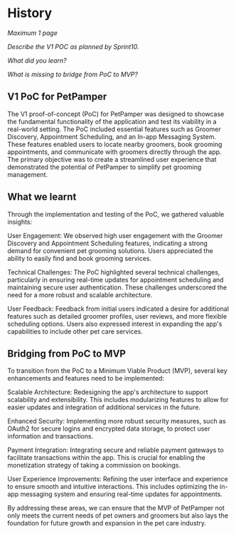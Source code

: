 # History

*Maximum 1 page*

*Describe the V1 POC as planned by Sprint10.*

*What did you learn?*

*What is missing to bridge from PoC to MVP?*

## V1 PoC for PetPamper

The V1 proof-of-concept (PoC) for PetPamper was designed to showcase the fundamental functionality of the application and test its viability in a real-world setting. The PoC included essential features such as Groomer Discovery, Appointment Scheduling, and an In-app Messaging System. These features enabled users to locate nearby groomers, book grooming appointments, and communicate with groomers directly through the app. The primary objective was to create a streamlined user experience that demonstrated the potential of PetPamper to simplify pet grooming management.

## What we learnt

Through the implementation and testing of the PoC, we gathered valuable insights:

User Engagement: We observed high user engagement with the Groomer Discovery and Appointment Scheduling features, indicating a strong demand for convenient pet grooming solutions. Users appreciated the ability to easily find and book grooming services.

Technical Challenges: The PoC highlighted several technical challenges, particularly in ensuring real-time updates for appointment scheduling and maintaining secure user authentication. These challenges underscored the need for a more robust and scalable architecture.

User Feedback: Feedback from initial users indicated a desire for additional features such as detailed groomer profiles, user reviews, and more flexible scheduling options. Users also expressed interest in expanding the app's capabilities to include other pet care services.

## Bridging from PoC to MVP

To transition from the PoC to a Minimum Viable Product (MVP), several key enhancements and features need to be implemented:

Scalable Architecture: Redesigning the app's architecture to support scalability and extensibility. This includes modularizing features to allow for easier updates and integration of additional services in the future.

Enhanced Security: Implementing more robust security measures, such as OAuth2 for secure logins and encrypted data storage, to protect user information and transactions.

Payment Integration: Integrating secure and reliable payment gateways to facilitate transactions within the app. This is crucial for enabling the monetization strategy of taking a commission on bookings.

User Experience Improvements: Refining the user interface and experience to ensure smooth and intuitive interactions. This includes optimizing the in-app messaging system and ensuring real-time updates for appointments.

By addressing these areas, we can ensure that the MVP of PetPamper not only meets the current needs of pet owners and groomers but also lays the foundation for future growth and expansion in the pet care industry.

